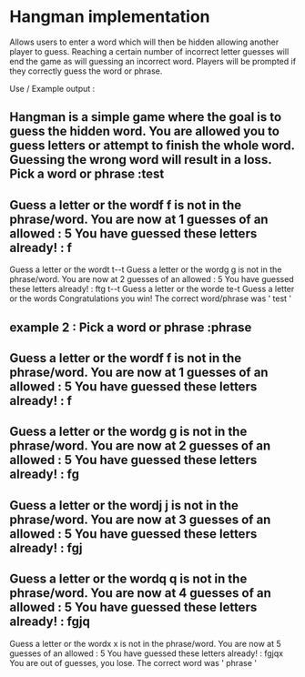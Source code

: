 # Hangman implementation 

Allows users to enter a word which will then be hidden allowing another player to guess. Reaching a certain number of incorrect letter guesses will end the game as will guessing an incorrect word. Players will be prompted if they correctly guess the word or phrase.

Use / Example output : 

Hangman is a simple game where the goal is to guess the hidden word. You are allowed you to guess letters
or attempt to finish the whole word. Guessing the wrong word will result in a loss.
Pick a word or phrase :test
----
Guess a letter or the wordf
f  is not in the phrase/word.
You are now at  1 guesses of an allowed : 5
You have guessed these letters already! :  f
----
Guess a letter or the wordt
t--t
Guess a letter or the wordg
g  is not in the phrase/word.
You are now at  2 guesses of an allowed : 5
You have guessed these letters already! :  ftg
t--t
Guess a letter or the worde
te-t
Guess a letter or the words
Congratulations you win! The correct word/phrase was ' test '

example 2 : 
Pick a word or phrase :phrase
------
Guess a letter or the wordf
f  is not in the phrase/word.
You are now at  1 guesses of an allowed : 5
You have guessed these letters already! :  f
------
Guess a letter or the wordg
g  is not in the phrase/word.
You are now at  2 guesses of an allowed : 5
You have guessed these letters already! :  fg
------
Guess a letter or the wordj
j  is not in the phrase/word.
You are now at  3 guesses of an allowed : 5
You have guessed these letters already! :  fgj
------
Guess a letter or the wordq
q  is not in the phrase/word.
You are now at  4 guesses of an allowed : 5
You have guessed these letters already! :  fgjq
------
Guess a letter or the wordx
x  is not in the phrase/word.
You are now at  5 guesses of an allowed : 5
You have guessed these letters already! :  fgjqx
You are out of guesses, you lose.
The correct word was ' phrase  '
